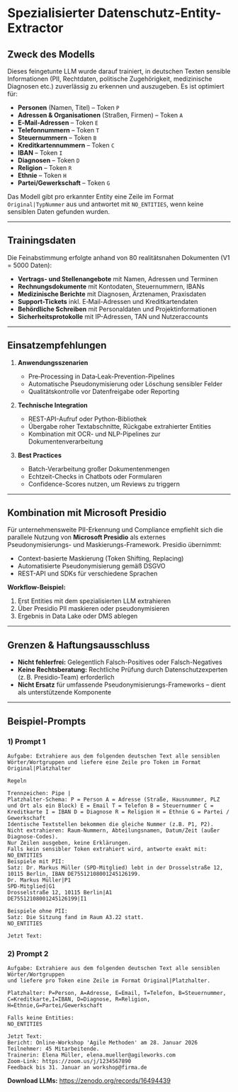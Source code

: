 # Spezialisierter Datenschutz-Entity-Extractor

## Zweck des Modells

Dieses feingetunte LLM wurde darauf trainiert, in deutschen Texten sensible Informationen (PII, Rechtdaten, politische Zugehörigkeit, medizinische Diagnosen etc.) zuverlässig zu erkennen und auszugeben. Es ist optimiert für:

* **Personen** (Namen, Titel) – Token `P`
* **Adressen & Organisationen** (Straßen, Firmen) – Token `A`
* **E‑Mail-Adressen** – Token `E`
* **Telefonnummern** – Token `T`
* **Steuernummern** – Token `B`
* **Kreditkartennummern** – Token `C`
* **IBAN** – Token `I`
* **Diagnosen** – Token `D`
* **Religion** – Token `R`
* **Ethnie** – Token `H`
* **Partei/Gewerkschaft** – Token `G`

Das Modell gibt pro erkannter Entity eine Zeile im Format `Original|TypNummer` aus und antwortet mit `NO_ENTITIES`, wenn keine sensiblen Daten gefunden wurden.

---

## Trainingsdaten

Die Feinabstimmung erfolgte anhand von 80 realitätsnahen Dokumenten (V1 = 5000 Daten):

* **Vertrags- und Stellenangebote** mit Namen, Adressen und Terminen
* **Rechnungsdokumente** mit Kontodaten, Steuernummern, IBANs
* **Medizinische Berichte** mit Diagnosen, Ärztenamen, Praxisdaten
* **Support-Tickets** inkl. E‑Mail-Adressen und Kreditkartendaten
* **Behördliche Schreiben** mit Personaldaten und Projektinformationen
* **Sicherheitsprotokolle** mit IP-Adressen, TAN und Nutzeraccounts

---

## Einsatzempfehlungen

1. **Anwendungsszenarien**

   * Pre‑Processing in Data‑Leak-Prevention-Pipelines
   * Automatische Pseudonymisierung oder Löschung sensibler Felder
   * Qualitätskontrolle vor Datenfreigabe oder Reporting

2. **Technische Integration**

   * REST-API-Aufruf oder Python-Bibliothek
   * Übergabe roher Textabschnitte, Rückgabe extrahierter Entities
   * Kombination mit OCR- und NLP-Pipelines zur Dokumentenverarbeitung

3. **Best Practices**

   * Batch-Verarbeitung großer Dokumentenmengen
   * Echtzeit-Checks in Chatbots oder Formularen
   * Confidence-Scores nutzen, um Reviews zu triggern

---

## Kombination mit Microsoft Presidio

Für unternehmensweite PII-Erkennung und Compliance empfiehlt sich die parallele Nutzung von **Microsoft Presidio** als externes Pseudonymisierungs- und Maskierungs-Framework. Presidio übernimmt:

* Context-basierte Maskierung (Token Shifting, Replacing)
* Automatisierte Pseudonymisierung gemäß DSGVO
* REST-API und SDKs für verschiedene Sprachen

**Workflow-Beispiel:**

1. Erst Entities mit dem spezialisierten LLM extrahieren
2. Über Presidio PII maskieren oder pseudonymisieren
3. Ergebnis in Data Lake oder DMS ablegen

---

## Grenzen & Haftungsausschluss

* **Nicht fehlerfrei:** Gelegentlich Falsch-Positives oder Falsch-Negatives
* **Keine Rechtsberatung:** Rechtliche Prüfung durch Datenschutzexperten (z. B. Presidio-Team) erforderlich
* **Nicht Ersatz** für umfassende Pseudonymisierungs-Frameworks – dient als unterstützende Komponente

---

## Beispiel-Prompts

### 1) Prompt 1

```text
Aufgabe: Extrahiere aus dem folgenden deutschen Text alle sensiblen Wörter/Wortgruppen und liefere eine Zeile pro Token im Format
Original|Platzhalter

Regeln

Trennzeichen: Pipe |
Platzhalter-Schema: P = Person A = Adresse (Straße, Hausnummer, PLZ und Ort als ein Block) E = Email T = Telefon B = Steuernummer C = Kreditkarte I = IBAN D = Diagnose R = Religion H = Ethnie G = Partei / Gewerkschaft
Identische Textstellen bekommen die gleiche Nummer (z.B. P1, P2).
Nicht extrahieren: Raum-Nummern, Abteilungsnamen, Datum/Zeit (außer Diagnose-Codes).
Nur Zeilen ausgeben, keine Erklärungen.
Falls kein sensibler Token extrahiert wird, antworte exakt mit: NO_ENTITIES
Beispiele mit PII:
Satz: Dr. Markus Müller (SPD-Mitglied) lebt in der Drosselstraße 12, 10115 Berlin, IBAN DE75512108001245126199.
Dr. Markus Müller|P1
SPD-Mitglied|G1
Drosselstraße 12, 10115 Berlin|A1
DE75512108001245126199|I1

Beispiele ohne PII:
Satz: Die Sitzung fand im Raum A3.22 statt.
NO_ENTITIES

Jetzt Text:
```

### 2) Prompt 2

```text
Aufgabe: Extrahiere aus dem folgenden deutschen Text alle sensiblen Wörter/Wortgruppen
und liefere pro Token eine Zeile im Format Original|Platzhalter.

Platzhalter: P=Person, A=Adresse, E=Email, T=Telefon, B=Steuernummer, C=Kreditkarte,I=IBAN, D=Diagnose, R=Religion, H=Ethnie,G=Partei/Gewerkschaft

Falls keine Entities: 
NO_ENTITIES

Jetzt Text:
Bericht: Online-Workshop 'Agile Methoden' am 28. Januar 2026
Teilnehmer: 45 Mitarbeitende.
Trainerin: Elena Müller, elena.mueller@agileworks.com
Zoom-Link: https://zoom.us/j/1234567890
Feedback bis 31. Januar an workshop@firma.de
```

**Download LLMs:**
https://zenodo.org/records/16494439
